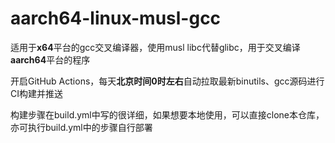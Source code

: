 # aarch64-linux-musl-gcc

适用于**x64**平台的gcc交叉编译器，使用musl libc代替glibc，用于交叉编译**aarch64**平台的程序

开启GitHub Actions，每天**北京时间0时左右**自动拉取最新binutils、gcc源码进行CI构建并推送

构建步骤在build.yml中写的很详细，如果想要本地使用，可以直接clone本仓库，亦可执行build.yml中的步骤自行部署
